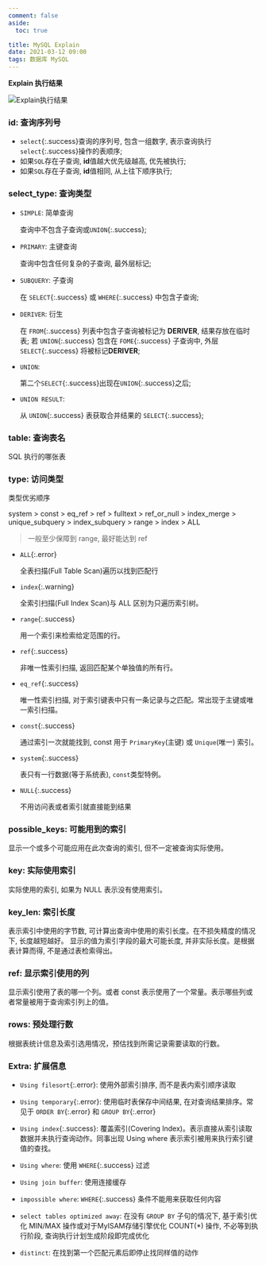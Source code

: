 ```yaml
---
comment: false
aside:
  toc: true

title: MySQL Explain
date: 2021-03-12 09:00
tags: 数据库 MySQL
---
```


**Explain 执行结果**

![Explain执行结果](https://cloudland.github.io/assets/images/20210321/explain-01.png)

### id: 查询序列号

* `select`{:.success}查询的序列号, 包含一组数字, 表示查询执行`select`{:.success}操作的表顺序;
* 如果`SQL`存在子查询, **id**值越大优先级越高, 优先被执行;
* 如果`SQL`存在子查询, **id**值相同, 从上往下顺序执行;

### select_type: 查询类型

* `SIMPLE`: 简单查询

  查询中不包含子查询或`UNION`{:.success};

* `PRIMARY`: 主键查询

  查询中包含任何复杂的子查询, 最外层标记;

* `SUBQUERY`: 子查询

  在 `SELECT`{:.success} 或 `WHERE`{:.success} 中包含子查询;

* `DERIVER`: 衍生

  在 `FROM`{:.success} 列表中包含子查询被标记为 **DERIVER**, 结果存放在临时表;
  若 `UNION`{:.success} 包含在 `FOME`{:.success} 子查询中, 外层 `SELECT`{:.success} 将被标记**DERIVER**;

* `UNION`:

  第二个`SELECT`{:.success}出现在`UNION`{:.success}之后;

* `UNION RESULT`:

  从 `UNION`{:.success} 表获取合并结果的 `SELECT`{:.success};

### table: 查询表名

SQL 执行的哪张表

### type: 访问类型

类型优劣顺序 

system > const > eq_ref > ref > fulltext > ref_or_null > index_merge > unique_subquery > index_subquery > range > index > ALL

> 一般至少保障到 range, 最好能达到 ref

* `ALL`{:.error}

  全表扫描(Full Table Scan)遍历以找到匹配行

* `index`{:.warning}

  全索引扫描(Full Index Scan)与 ALL 区别为只遍历索引树。

* `range`{:.success}

  用一个索引来检索给定范围的行。

* `ref`{:.success}

  非唯一性索引扫描, 返回匹配某个单独值的所有行。

* `eq_ref`{:.success}

  唯一性索引扫描, 对于索引键表中只有一条记录与之匹配。常出现于主键或唯一索引扫描。

* `const`{:.success}

  通过索引一次就能找到, const 用于 `PrimaryKey`(主键) 或 `Unique`(唯一) 索引。 

* `system`{:.success}

  表只有一行数据(等于系统表), `const`类型特例。

* `NULL`{:.success}

  不用访问表或者索引就直接能到结果

### possible_keys: 可能用到的索引

显示一个或多个可能应用在此次查询的索引, 但不一定被查询实际使用。

### key: 实际使用索引

实际使用的索引, 如果为 NULL 表示没有使用索引。

### key_len: 索引长度 

表示索引中使用的字节数, 可计算出查询中使用的索引长度。在不损失精度的情况下, 长度越短越好。
显示的值为索引字段的最大可能长度, 并非实际长度。是根据表计算而得, 不是通过表检索得出。

### ref: 显示索引使用的列

显示索引使用了表的哪一个列。或者 const 表示使用了一个常量。表示哪些列或者常量被用于查询索引列上的值。

### rows: 预处理行数

根据表统计信息及索引选用情况，预估找到所需记录需要读取的行数。

### Extra: 扩展信息

* `Using filesort`{:.error}: 使用外部索引排序, 而不是表内索引顺序读取

* `Using temporary`{:.error}: 使用临时表保存中间结果, 在对查询结果排序。常见于 `ORDER BY`{:.error} 和 `GROUP BY`{:.error}

* `Using index`{:.success}: 覆盖索引(Covering Index)。表示直接从索引读取数据并未执行查询动作。同事出现 Using where 表示索引被用来执行索引键值的查找。

* `Using where`: 使用 `WHERE`{:.success} 过滤

* `Using join buffer`: 使用连接缓存

* `impossible where`: `WHERE`{:.success} 条件不能用来获取任何内容

* `select tables optimized away`: 在没有 `GROUP BY` 子句的情况下, 基于索引优化 MIN/MAX 操作或对于MyISAM存储引擎优化 COUNT(*) 操作, 不必等到执行阶段, 查询执行计划生成阶段即完成优化

* `distinct`: 在找到第一个匹配元素后即停止找同样值的动作



<!--more-->